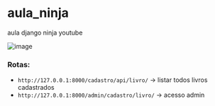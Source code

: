 # aula_ninja
aula django ninja youtube


![image](https://github.com/matefs/aula_ninja/assets/30128774/4d8df995-ea48-4a35-a82b-d5c21f5b3cd5)


### Rotas: 

- `http://127.0.0.1:8000/cadastro/api/livro/` -> listar todos livros cadastrados 
- `http://127.0.0.1:8000/admin/cadastro/livro/` -> acesso admin 
